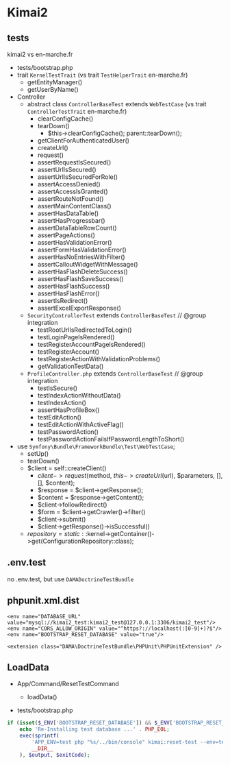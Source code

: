 # Kimai2

## tests

kimai2 vs en-marche.fr

- tests/bootstrap.php
- trait `KernelTestTrait` (vs trait `TestHelperTrait` en-marche.fr)
    + getEntityManager()
    + getUserByName()
- Controller
    + abstract class `ControllerBaseTest` extends `WebTestCase` (vs trait `ControllerTestTrait` en-marche.fr)
        * clearConfigCache()
        * tearDown()
            - $this->clearConfigCache();
              parent::tearDown();
        * getClientForAuthenticatedUser()
        * createUrl()
        * request()
        * assertRequestIsSecured()
        * assertUrlIsSecured()
        * assertUrlIsSecuredForRole()
        * assertAccessDenied()
        * assertAccessIsGranted()
        * assertRouteNotFound()
        * assertMainContentClass()
        * assertHasDataTable()
        * assertHasProgressbar()
        * assertDataTableRowCount()
        * assertPageActions()
        * assertHasValidationError()
        * assertFormHasValidationError()
        * assertHasNoEntriesWithFilter()
        * assertCalloutWidgetWithMessage()
        * assertHasFlashDeleteSuccess()
        * assertHasFlashSaveSuccess()
        * assertHasFlashSuccess()
        * assertHasFlashError()
        * assertIsRedirect()
        * assertExcelExportResponse()
    + `SecurityControllerTest` extends `ControllerBaseTest` //  @group integration
        * testRootUrlIsRedirectedToLogin()
        * testLoginPageIsRendered()
        * testRegisterAccountPageIsRendered()
        * testRegisterAccount()
        * testRegisterActionWithValidationProblems()
        * getValidationTestData()
    + `ProfileController.php` extends `ControllerBaseTest` //  @group integration
        * testIsSecure()
        * testIndexActionWithoutData()
        * testIndexAction()
        * assertHasProfileBox()
        * testEditAction()
        * testEditActionWithActiveFlag()
        * testPasswordAction()
        * testPasswordActionFailsIfPasswordLengthToShort()
- use `Symfony\Bundle\FrameworkBundle\Test\WebTestCase`;
    + setUp()
    + tearDown()
    + $client = self::createClient()
        * $client->request($method, $this->createUrl($url), $parameters, [], [], $content);
        * $response = $client->getResponse();
        * $content = $response->getContent();
        * $client->followRedirect()
        * $form = $client->getCrawler()->filter()
        * $client->submit()
        * $client->getResponse()->isSuccessful()
    + $repository = static::$kernel->getContainer()->get(ConfigurationRepository::class);

## .env.test
 
no .env.test, but use `DAMADoctrineTestBundle`

## phpunit.xml.dist

```
<env name="DATABASE_URL" value="mysql://kimai2_test:kimai2_test@127.0.0.1:3306/kimai2_test"/>
<env name="CORS_ALLOW_ORIGIN" value="^https?://localhost(:[0-9]+)?$"/>
<env name="BOOTSTRAP_RESET_DATABASE" value="true"/>

<extension class="DAMA\DoctrineTestBundle\PHPUnit\PHPUnitExtension" />
```

## LoadData

- App/Command/ResetTestCommand
    + loadData()

- tests/bootstrap.php

```php
if (isset($_ENV['BOOTSTRAP_RESET_DATABASE']) && $_ENV['BOOTSTRAP_RESET_DATABASE'] == true) {
    echo 'Re-Installing test database ...' . PHP_EOL;
    exec(sprintf(
        'APP_ENV=test php "%s/../bin/console" kimai:reset-test --env=test --no-interaction -vvv',
        __DIR__
    ), $output, $exitCode);
```

